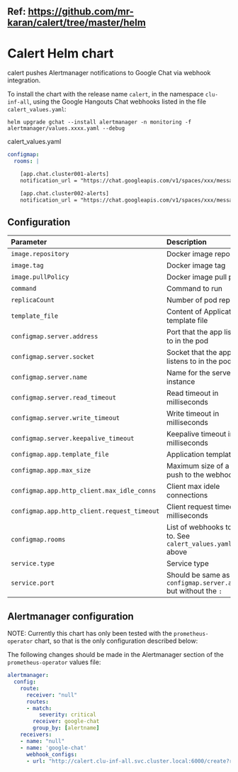 ## Ref: https://github.com/mr-karan/calert/tree/master/helm

# Calert Helm chart

calert pushes Alertmanager notifications to Google Chat via webhook integration.


To install the chart with the release name `calert`, in the namespace `clu-inf-all`, using the Google Hangouts Chat webhooks listed in the file `calert_values.yaml`:

```console
helm upgrade gchat --install alertmanager -n monitoring -f alertmanager/values.xxxx.yaml --debug
```

calert_values.yaml

```yaml
configmap:
  rooms: |

    [app.chat.cluster001-alerts]
    notification_url = "https://chat.googleapis.com/v1/spaces/xxx/messages?key=abc-xyz&token=token-unique-key%3D"

    [app.chat.cluster002-alerts]
    notification_url = "https://chat.googleapis.com/v1/spaces/xxx/messages?key=abc-xyz&token=token-unique-key%3D"
```

## Configuration

| Parameter                                   | Description                                                      | Default                         |
|:--------------------------------------------|:-----------------------------------------------------------------|:--------------------------------|
| `image.repository`                          | Docker image repository                                          | mrkaran/calert                  |
| `image.tag`                                 | Docker image tag                                                 | 1.0.0-stable                    |
| `image.pullPolicy`                          | Docker image pull policy                                         | Always                          |
| `command`                                   | Command to run                                                   | "..." (see values)              |
| `replicaCount`                              | Number of pod replicas                                           | 1                               |
| `template_file`                             | Content of Application template file                             | "..." (see values)              |
| `configmap.server.address`                  | Port that the app listens to in the pod                          | ":6000"                         |
| `configmap.server.socket`                   | Socket that the app listens to in the pod                        | "/tmp/calert.sock"              |
| `configmap.server.name`                     | Name for the server instance                                     | "calert"                        |
| `configmap.server.read_timeout`             | Read timeout in milliseconds                                     | "8000"                          |
| `configmap.server.write_timeout`            | Write timeout in milliseconds                                    | "8000"                          |
| `configmap.server.keepalive_timeout`        | Keepalive timeout in milliseconds                                | "300000"                        |
| `configmap.app.template_file`               | Application template file                                        | "/etc/calert/message.tmpl"      |
| `configmap.app.max_size`                    | Maximum size of a single push to the webhook URL                 | 4000                            |
| `configmap.app.http_client.max_idle_conns`  | Client max idele connections                                     | "100"                           |
| `configmap.app.http_client.request_timeout` | Client request timeout in milliseconds                           | "8000"                          |
| `configmap.rooms`                           | List of webhooks to send to. See `calert_values.yaml` above      | [app.chat.alertManagerTestRoom] |
| `service.type`                              | Service type                                                     | ClusterIP                       |
| `service.port`                              | Should be same as `configmap.server.address` but without the `:` | 6000                            |


## Alertmanager configuration
NOTE: Currently this chart has only been tested with the `prometheus-operator` chart, so that is the only configuration described below:

The following changes should be made in the Alertmanager section of the `prometheus-operator` values file:

```yaml
alertmanager:
  config:
    route:
      receiver: "null"
      routes:
      - match:
          severity: critical
        receiver: google-chat
        group_by: [alertname]
    receivers:
    - name: "null"
    - name: 'google-chat'
      webhook_configs:
      - url: "http://calert.clu-inf-all.svc.cluster.local:6000/create?room_name=<room>"
```
